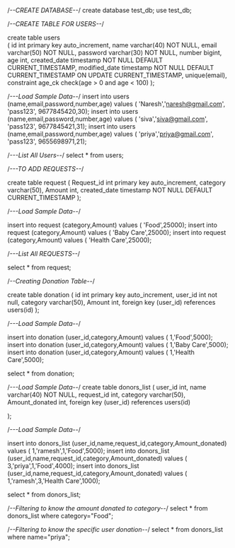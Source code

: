 /*--CREATE DATABASE--*/
create database test_db;
use test_db;

/*--CREATE TABLE FOR USERS--*/

create table users  
(
id int primary key auto_increment,
name varchar(40) NOT NULL,
email varchar(50) NOT NULL,
password varchar(30) NOT NULL,
number bigint,
age int,
created_date timestamp NOT NULL DEFAULT CURRENT_TIMESTAMP,
modified_date timestamp NOT NULL DEFAULT CURRENT_TIMESTAMP ON UPDATE CURRENT_TIMESTAMP,
unique(email),
constraint age_ck check(age > 0 and age < 100)
);


/*---Load Sample Data--*/
insert into users (name,email,password,number,age) values ( 'Naresh','naresh@gmail.com', 'pass123', 9677845420,30);
insert into users (name,email,password,number,age) values ( 'siva','siva@gmail.com', 'pass123', 9677845421,31);
insert into users (name,email,password,number,age) values ( 'priya','priya@gmail.com', 'pass123', 9655698971,21);

/*---List All Users--*/
select * from users;

/*---TO ADD REQUESTS--*/

 create table request
( 
Request_id int primary key auto_increment,
category varchar(50),
Amount int,
created_date timestamp NOT NULL DEFAULT CURRENT_TIMESTAMP
);

/*---Load Sample Data--*/

insert into request (category,Amount) values ( 'Food',25000);
insert into request (category,Amount) values ( 'Baby Care',25000);
insert into request (category,Amount) values ( 'Health Care',25000);

/*---List All REQUESTS--*/
 
 select * from request;
 
 /*--Creating Donation Table--*/
 
 create table donation
(
id int primary key auto_increment,
user_id int not null,
category varchar(50),
Amount int,
foreign key (user_id) references users(id)
);

/*---Load Sample Data--*/

insert into donation (user_id,category,Amount) values ( 1,'Food',5000);
insert into donation (user_id,category,Amount) values ( 1,'Baby Care',5000);
insert into donation (user_id,category,Amount) values ( 1,'Health Care',5000);

select * from donation;

/*---Load Sample Data--*/
create table donors_list 
(
user_id int,
name varchar(40) NOT NULL,
request_id int,
category varchar(50),
Amount_donated int,
foreign key (user_id) references users(id)

);

/*---Load Sample Data--*/

insert into donors_list (user_id,name,request_id,category,Amount_donated) values ( 1,'ramesh',1,'Food',5000);
insert into donors_list (user_id,name,request_id,category,Amount_donated) values ( 3,'priya',1,'Food',4000);
insert into donors_list (user_id,name,request_id,category,Amount_donated) values ( 1,'ramesh',3,'Health Care',1000);

select * from donors_list;

/*--Filtering to know the amount donated to category--*/
select * from donors_list where category="Food";

/*--Filtering to know the specific user donation--*/
select * from donors_list where name="priya";
 



 

 
